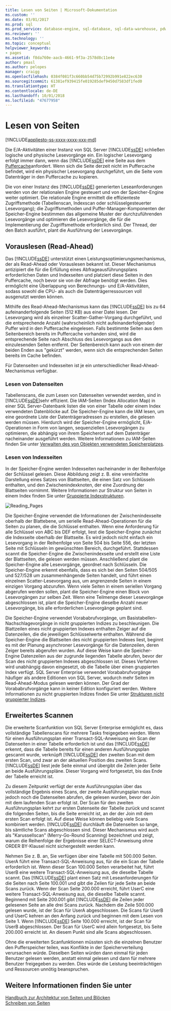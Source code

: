 ```yaml
---
title: Lesen von Seiten | Microsoft-Dokumentation
ms.custom: ''
ms.date: 03/01/2017
ms.prod: sql
ms.prod_service: database-engine, sql-database, sql-data-warehouse, pdw
ms.reviewer: ''
ms.technology: ''
ms.topic: conceptual
helpviewer_keywords:
- pages
ms.assetid: f8da760e-aacb-4661-9f3a-2578d8c11e4e
author: pmasl
ms.author: pelopes
manager: craigg
ms.openlocfilehash: 0384f081f3c660bb54d75b72992b991e822ec630
ms.sourcegitcommit: 61381ef939415fe019285def9450d7583df1fed0
ms.translationtype: HT
ms.contentlocale: de-DE
ms.lasthandoff: 10/01/2018
ms.locfileid: "47677958"
---
```

# <a name="reading-pages"></a>Lesen von Seiten
[!INCLUDE[appliesto-ss-xxxx-xxxx-xxx-md](../includes/appliesto-ss-xxxx-xxxx-xxx-md.md)]

Die E/A-Aktivitäten einer Instanz von SQL Server [!INCLUDE[ssDE](../includes/ssde-md.md)] schließen logische und physische Lesevorgänge ein. Ein logischer Lesevorgang erfolgt immer dann, wenn das [!INCLUDE[ssDE](../includes/ssde-md.md)] eine Seite aus dem [Puffercache](../relational-databases/memory-management-architecture-guide.md)anfordert. Wenn sich die Seite derzeit nicht im Puffercache befindet, wird ein physischer Lesevorgang durchgeführt, um die Seite vom Datenträger in den Puffercache zu kopieren.

Die von einer Instanz des [!INCLUDE[ssDE](../includes/ssde-md.md)] generierten Leseanforderungen werden von der relationalen Engine gesteuert und von der Speicher-Engine weiter optimiert. Die relationale Engine ermittelt die effizienteste Zugriffsmethode (Tabellenscan, Indexscan oder schlüsselgesteuerter Lesevorgang); die Zugriffsmethoden und Puffer-Manager-Komponenten der Speicher-Engine bestimmen das allgemeine Muster der durchzuführenden Lesevorgänge und optimieren die Lesevorgänge, die für die Implementierung der Zugriffsmethode erforderlich sind. Der Thread, der den Batch ausführt, plant die Ausführung der Lesevorgänge.

## <a name="read-ahead"></a>Vorauslesen (Read-Ahead)
Das [!INCLUDE[ssDE](../includes/ssde-md.md)] unterstützt einen Leistungsoptimierungsmechanismus, der als Read-Ahead oder Vorauslesen bekannt ist. Dieser Mechanismus antizipiert die für die Erfüllung eines Abfrageausführungsplans erforderlichen Daten und Indexseiten und platziert diese Seiten in den Puffercache, noch bevor sie von der Abfrage benötigt werden. Dies ermöglicht eine Überlappung von Berechnungs- und E/A-Aktivitäten, sodass sowohl die CPU- als auch die Datenträgerressourcen voll ausgenutzt werden können. 

Mithilfe des Read-Ahead-Mechanismus kann das [!INCLUDE[ssDE](../includes/ssde-md.md)] bis zu 64 aufeinanderfolgende Seiten (512 KB) aus einer Datei lesen. Der Lesevorgang wird als einzelner Scatter-Gather-Vorgang durchgeführt, und die entsprechende Anzahl (wahrscheinlich nicht aufeinanderfolgender) Puffer wird in den Puffercache eingelesen. Falls bestimmte Seiten aus dem Seitenbereich bereits im Puffercache vorhanden sind, wird die entsprechende Seite nach Abschluss des Lesevorgangs aus den einzulesenden Seiten entfernt. Der Seitenbereich kann auch von einem der beiden Enden aus "gekürzt" werden, wenn sich die entsprechenden Seiten bereits im Cache befinden.

Für Datenseiten und Indexseiten ist je ein unterschiedlicher Read-Ahead-Mechanismus verfügbar.

### <a name="reading-data-pages"></a>Lesen von Datenseiten
Tabellenscans, die zum Lesen von Datenseiten verwendet werden, sind in [!INCLUDE[ssDE](../includes/ssde-md.md)]sehr effizient. Die IAM-Seiten (Index Allocation Map) in einer SQL Server-Datenbank listen die von einer Tabelle oder einem Index verwendeten Datenblöcke auf. Die Speicher-Engine kann die IAM lesen, um eine geordnete Liste der Datenträgeradressen zu erstellen, die gelesen werden müssen. Hierdurch wird der Speicher-Engine ermöglicht, E/A-Operationen in Form von langen, sequenziellen Lesevorgängen zu optimieren, die abhängig von ihrem Speicherort auf dem Datenträger nacheinander ausgeführt werden. Weitere Informationen zu IAM-Seiten finden Sie unter [Verwalten des von Objekten verwendeten Speicherplatzes](../relational-databases/pages-and-extents-architecture-guide.md).

### <a name="reading-index-pages"></a>Lesen von Indexseiten
In der Speicher-Engine werden Indexseiten nacheinander in der Reihenfolge der Schlüssel gelesen. Diese Abbildung zeigt z. B. eine vereinfachte Darstellung eines Satzes von Blattseiten, die einen Satz von Schlüsseln enthalten, und den Zwischenindexknoten, der eine Zuordnung der Blattseiten vornimmt. Weitere Informationen zur Struktur von Seiten in einem Index finden Sie unter [Gruppierte Indexstrukturen](../relational-databases/pages-and-extents-architecture-guide.md).

![Reading_Pages](../relational-databases/media/reading-pages.gif)

Die Speicher-Engine verwendet die Informationen der Zwischenindexseite oberhalb der Blattebene, um serielle Read-Ahead-Operationen für die Seiten zu planen, die die Schlüssel enthalten. Wenn eine Anforderung für alle Schlüssel von ABC bis DEF erfolgt, liest die Speicher-Engine zunächst die Indexseite oberhalb der Blattseite. Es wird jedoch nicht einfach ein Lesevorgang in der Reihenfolge von Seite 504 bis Seite 556, der letzten Seite mit Schlüsseln im gewünschten Bereich, durchgeführt. Stattdessen scannt die Speicher-Engine die Zwischenindexseite und erstellt eine Liste der Blattseiten, die gelesen werden müssen. Anschließend plant die Speicher-Engine alle Lesevorgänge, geordnet nach Schlüsseln. Die Speicher-Engine erkennt ebenfalls, dass es sich bei den Seiten 504/505 und 527/528 um zusammenhängende Seiten handelt, und führt einen einzelnen Scatter-Lesevorgang aus, um angrenzende Seiten in einem einzigen Vorgang abzurufen. Wenn viele Seiten in einem seriellen Vorgang abgerufen werden sollen, plant die Speicher-Engine einen Block von Lesevorgängen zur selben Zeit. Wenn eine Teilmenge dieser Lesevorgänge abgeschlossen ist, plant die Speicher-Engine dieselbe Anzahl neuer Lesevorgänge, bis alle erforderlichen Lesevorgänge geplant sind.

Die Speicher-Engine verwendet Vorababrufvorgänge, um Basistabellen-Nachschlagevorgänge in nicht gruppierten Indizes zu beschleunigen. Die Blattzeilen eines nicht gruppierten Indexes enthalten Zeiger auf die Datenzeilen, die die jeweiligen Schlüsselwerte enthalten. Während die Speicher-Engine die Blattseiten des nicht gruppierten Indexes liest, beginnt es mit der Planung asynchroner Lesevorgänge für die Datenzeilen, deren Zeiger bereits abgerufen wurden. Auf diese Weise kann die Speicher-Engine Datenzeilen aus der zugrunde liegenden Tabelle abrufen, bevor der Scan des nicht gruppierten Indexes abgeschlossen ist. Dieses Verfahren wird unabhängig davon eingesetzt, ob die Tabelle über einen gruppierten Index verfügt. SQL Server Enterprise verwendet Vorababrufvorgänge häufiger als andere Editionen von SQL Server, wodurch mehr Seiten im Read-Ahead-Modus gelesen werden können. Der Grad der Vorababrufvorgänge kann in keiner Edition konfiguriert werden. Weitere Informationen zu nicht gruppierten Indizes finden Sie unter [Strukturen nicht gruppierter Indizes](../relational-databases/pages-and-extents-architecture-guide.md).

## <a name="advanced-scanning"></a>Erweitertes Scannen
Die erweiterte Scanfunktion von SQL Server Enterprise ermöglicht es, dass vollständige Tabellenscans für mehrere Tasks freigegeben werden. Wenn für einen Ausführungsplan einer Transact-SQL-Anweisung ein Scan der Datenseiten in einer Tabelle erforderlich ist und das [!INCLUDE[ssDE](../includes/ssde-md.md)] erkennt, dass die Tabelle bereits für einen anderen Ausführungsplan gescannt wurde, verknüpft [!INCLUDE[ssDE](../includes/ssde-md.md)] den zweiten Scan mit dem ersten Scan, und zwar an der aktuellen Position des zweiten Scans. [!INCLUDE[ssDE](../includes/ssde-md.md)] liest jede Seite einmal und übergibt die Zeilen jeder Seite an beide Ausführungspläne. Dieser Vorgang wird fortgesetzt, bis das Ende der Tabelle erreicht ist. 

Zu diesem Zeitpunkt verfügt der erste Ausführungsplan über das vollständige Ergebnis eines Scans, der zweite Ausführungsplan muss jedoch noch die Datenseiten abrufen, die gelesen wurden, bevor der Join mit dem laufenden Scan erfolgt ist. Der Scan für den zweiten Ausführungsplan kehrt zur ersten Datenseite der Tabelle zurück und scannt die folgenden Seiten, bis die Seite erreicht ist, an der der Join mit dem ersten Scan erfolgt ist. Auf diese Weise können beliebig viele Scans kombiniert werden. [!INCLUDE[ssDE](../includes/ssde-md.md)] durchläuft die Datenseiten so lange, bis sämtliche Scans abgeschlossen sind. Dieser Mechanismus wird auch als "Karussellscan" (Merry-Go-Round Scanning) bezeichnet und zeigt, warum die Reihenfolge der Ergebnisse einer SELECT-Anweisung ohne ORDER BY-Klausel nicht sichergestellt werden kann. 

Nehmen Sie z. B. an, Sie verfügen über eine Tabelle mit 500.000 Seiten. UserA führt eine Transact-SQL-Anweisung aus, für die ein Scan der Tabelle erforderlich ist. Wenn dieser Scan 100.000 Seiten verarbeitet hat, führt UserB eine weitere Transact-SQL-Anweisung aus, die dieselbe Tabelle scannt. Das [!INCLUDE[ssDE](../includes/ssde-md.md)] plant einen Satz mit Leseanforderungen für die Seiten nach Seite 100.001 und gibt die Zeilen für jede Seite an beide Scans zurück. Wenn der Scan Seite 200.000 erreicht, führt UserC eine weitere Transact-SQL-Anweisung aus, die dieselbe Tabelle scannt. Beginnend mit Seite 200.001 gibt [!INCLUDE[ssDE](../includes/ssde-md.md)] die Zeilen jeder gelesenen Seite an alle drei Scans zurück. Nachdem die Zeile 500.000 gelesen wurde, ist der Scan für UserA abgeschlossen. Die Scans für UserB und UserC kehren an den Anfang zurück und beginnen mit dem Lesen von Seite 1. Wenn [!INCLUDE[ssDE](../includes/ssde-md.md)] Seite 100.000 erreicht, ist der Scan für UserB abgeschlossen. Der Scan für UserC wird allein fortgesetzt, bis Seite 200.000 erreicht ist. An diesem Punkt sind alle Scans abgeschlossen. 

Ohne die erweiterten Scanfunktionen müssten sich die einzelnen Benutzer den Pufferspeicher teilen, was Konflikte in der Speicherverteilung verursachen würde. Dieselben Seiten würden dann einmal für jeden Benutzer gelesen werden, anstatt einmal gelesen und dann für mehrere Benutzer freigegeben zu werden. Dies würde die Leistung beeinträchtigen und Ressourcen unnötig beanspruchen.

## <a name="see-also"></a>Weitere Informationen finden Sie unter
[Handbuch zur Architektur von Seiten und Blöcken](../relational-databases/pages-and-extents-architecture-guide.md)   
 [Schreiben von Seiten](../relational-databases/writing-pages.md)
